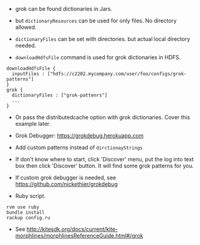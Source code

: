 * grok can be found dictionaries in Jars.
 * but `dictionaryResources` can be used for only files. No directory allowed.
 * `dictionaryFiles` can be set with directories. but actual local directory needed.

* `downloadHdfsFile` command is used for grok dictionaries in HDFS.
```
downloadHdfsFile {
  inputFiles : ["hdfs://c2202.mycompany.com/user/foo/configs/grok-patterns"]
}
grok {
  dictionaryFiles : ["grok-pattenrs"]
  ...
}
```

* Or pass the distributedcache option with grok dictionaries. Cover this example later.

* Grok Debugger: https://grokdebug.herokuapp.com 
 * Add custom patterns instead of `dirctionayStrings`
 * If don't know where to start, click 'Discover' menu, put the log into text box then click 'Discover' button. It will find some grok patterns for you.

* If custom grok debugger is needed, see https://github.com/nickethier/grokdebug
 * Ruby script.
```
rvm use ruby
bundle install
rackup config.ru
```

* See http://kitesdk.org/docs/current/kite-morphlines/morphlinesReferenceGuide.html#/grok